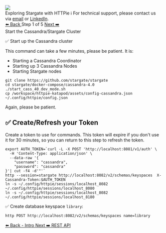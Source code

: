 
<!-- TOP -->
<div class="top">
  <img src="https://datastax-academy.github.io/katapod-shared-assets/images/ds-academy-logo.svg" />
  <div class="scenario-title-section">
    <span class="scenario-title">Exploring Stargate with HTTPie</span>
    <span class="scenario-subtitle">ℹ️ For technical support, please contact us via <a href="mailto:kirsten.hunter@datastax.com">email</a> or <a href="https://linkedin.com/in/synedra">LinkedIn</a>.</span>
  </div>
</div>


<!-- NAVIGATION -->
<div id="navigation-top" class="navigation-top">
 <a href='command:katapod.loadPage?[{"step":"intro"}]' 
   class="btn btn-dark navigation-top-left">⬅️ Back
 </a>
<span class="step-count"> Step 1 of 5</span>
 <a href='command:katapod.loadPage?[{"step":"step2-cassandra"}]' 
    class="btn btn-dark navigation-top-right">Next ➡️
  </a>
</div>

<!-- CONTENT -->

<div class="step-title">Start the Cassandra/Stargate Cluster</div>

✅ Start up the Cassandra cluster

This command can take a few minutes, please be patient.  It is:
* Starting a Cassandra Coordinator
* Starting up 3 Cassandra Nodes
* Starting Stargate nodes

```
git clone https://github.com/stargate/stargate
cd stargate/docker-compose/cassandra-4.0
./start_cass_40_dev_mode.sh
cp /workspace/httpie-katapod/assets/config-cassandra.json ~/.config/httpie/config.json
```

Again, please be patient.

## ✅ Create/Refresh your Token
Create a token to use for commands. This token will expire if you don't use it for 30 minutes, so you can return to this step to refresh the token.

```
export AUTH_TOKEN=`curl -L -X POST 'http://localhost:8081/v1/auth' \
  -H 'Content-Type: application/json' \
  --data-raw '{
    "username": "cassandra",
    "password": "cassandra"
}'| cut -f4 -d'"'`
http --session=stargate http://localhost:8082/v2/schemas/keyspaces  X-Cassandra-Token:$AUTH_TOKEN
ln -s ~/.config/httpie/sessions/localhost_8082 ~/.config/httpie/sessions/localhost_8080
ln -s ~/.config/httpie/sessions/localhost_8082 ~/.config/httpie/sessions/localhost_8180
```

✅ Create database keyspace `library`:
```
http POST http://localhost:8082/v2/schemas/keyspaces name=library
```

<!-- NAVIGATION -->
<div id="navigation-bottom" class="navigation-bottom">
 <a href='command:katapod.loadPage?[{"step":"intro"}]'
   class="btn btn-dark navigation-bottom-left">⬅️ Back - Intro
 </a>
 <a href='command:katapod.loadPage?[{"step":"step2-cassandra"}]'
    class="btn btn-dark navigation-bottom-right">Next ➡️ REST API
  </a>
</div>

